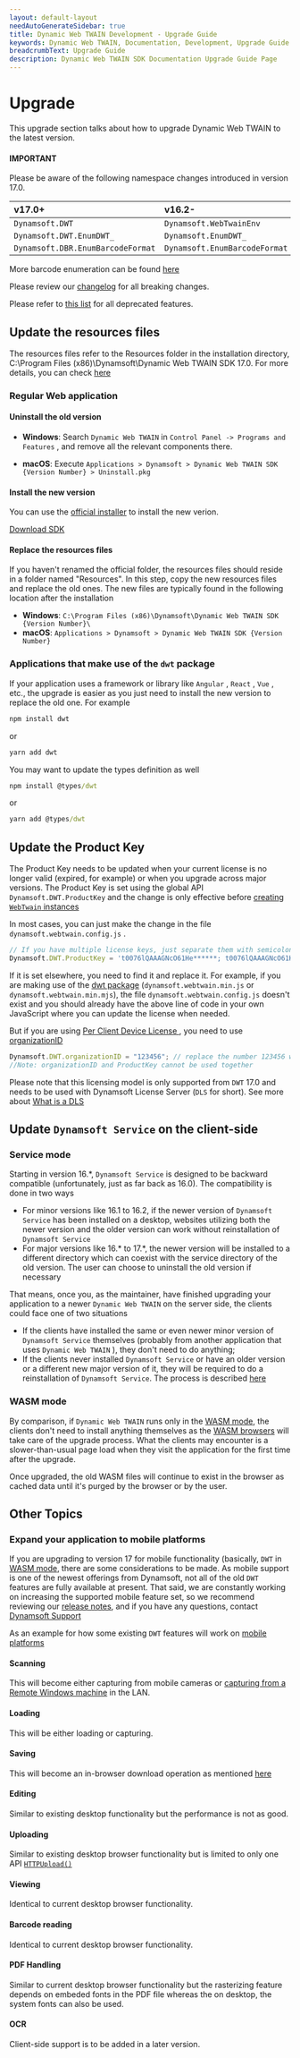 ```yaml
---
layout: default-layout
needAutoGenerateSidebar: true
title: Dynamic Web TWAIN Development - Upgrade Guide
keywords: Dynamic Web TWAIN, Documentation, Development, Upgrade Guide
breadcrumbText: Upgrade Guide
description: Dynamic Web TWAIN SDK Documentation Upgrade Guide Page
---
```


# Upgrade

This upgrade section talks about how to upgrade Dynamic Web TWAIN to the latest version. 

#### IMPORTANT

Please be aware of the following namespace changes introduced in version 17.0.

| v17.0+ |v16.2- |
|:-|:-|
|`Dynamsoft.DWT` |`Dynamsoft.WebTwainEnv`|
|`Dynamsoft.DWT.EnumDWT_` |`Dynamsoft.EnumDWT_`|
|`Dynamsoft.DBR.EnumBarcodeFormat` |`Dynamsoft.EnumBarcodeFormat`|

More barcode enumeration can be found <a href="https://www.dynamsoft.com/barcode-reader/programming/javascript/api-reference/enum/EnumBarcodeColourMode.html?ver=latest" target="_blank">here</a>

Please review our <a href="{{site.info}}schedule/stable.html" target="_blank">changelog</a> for all breaking changes.

Please refer to <a href="{{site.info}}schedule/deprecated.html" target="_blank">this list</a> for all deprecated features.

## Update the resources files

The resources files refer to the Resources folder in the installation directory, C:\Program Files (x86)\Dynamsoft\Dynamic Web TWAIN SDK 17.0. For more details, you can check <a href="{{site.indepth}}faqs/general/what-are-the-resources-files.html" target="_blank">here</a>

### Regular Web application 

#### Uninstall the old version

* **Windows**: Search `Dynamic Web TWAIN` in `Control Panel -> Programs and Features` , and remove all the relevant components there.

* **macOS**: Execute `Applications > Dynamsoft > Dynamic Web TWAIN SDK {Version Number} > Uninstall.pkg`

#### Install the new version

You can use the <a href="{{site.about}}resources.html#how-to-get-dwt" target="_blank"> official installer</a> to install the new verion.

<a href="https://www.dynamsoft.com/web-twain/downloads" class="downloadBtn fr textUpperCase">Download SDK</a>

#### Replace the resources files

If you haven't renamed the official folder, the resources files should reside in a folder named "Resources". In this step, copy the new resources files and replace the old ones. The new files are typically found in the following location after the installation

* **Windows**: `C:\Program Files (x86)\Dynamsoft\Dynamic Web TWAIN SDK {Version Number}\`
* **macOS**: `Applications > Dynamsoft > Dynamic Web TWAIN SDK {Version Number}`

### Applications that make use of the `dwt` package

If your application uses a framework or library like `Angular` , `React` , `Vue` , etc., the upgrade is easier as you just need to install the new version to replace the old one. For example

``` cmd
npm install dwt
```

or 

``` cmd
yarn add dwt
```

You may want to update the types definition as well

``` cmd
npm install @types/dwt
```

or 

``` cmd
yarn add @types/dwt
```

## Update the Product Key

The Product Key needs to be updated when your current license is no longer valid (expired, for example) or when you upgrade across major versions. The Product Key is set using the global API `Dynamsoft.DWT.ProductKey` and the change is only effective before <a href="{{site.indepth}}features/initialize.html#creating-the-webtwain-instance" target="_blank">creating `WebTwain` instances</a> 

In most cases, you can just make the change in the file `dynamsoft.webtwain.config.js` .

``` javascript
// If you have multiple license keys, just separate them with semicolons.
Dynamsoft.DWT.ProductKey = 't0076lQAAAGNcO61He******; t0076lQAAAGNcO61He******';
```

If it is set elsewhere, you need to find it and replace it. For example, if you are making use of the [dwt package](https://www.npmjs.com/package/dwt) (`dynamsoft.webtwain.min.js` or `dynamsoft.webtwain.min.mjs`), the file `dynamsoft.webtwain.config.js` doesn't exist and you should already have the above line of code in your own JavaScript where you can update the license when needed.

But if you are using <a href="https://www.dynamsoft.com/Products/WebTWAIN_License.aspx#per_browser_client" target="_blank">Per Client Device License </a>,  you need to use <a href="{{site.info}}api/Dynamsoft_WebTwainEnv.html#organizationid" target="_blank">organizationID</a>

``` javascript
Dynamsoft.DWT.organizationID = "123456"; // replace the number 123456 with YOUR-ORGANIZATION-ID. 
//Note: organizationID and ProductKey cannot be used together
```

Please note that this licensing model is only supported from `DWT` 17.0 and needs to be used with Dynamsoft License Server (`DLS` for short). See more about <a href="https://www.dynamsoft.com/license-server/docs/about/terms.html?ver=latest#dynamsoft-license-server" target="_blank">What is a DLS</a>

## Update `Dynamsoft Service` on the client-side 

### Service mode

 Starting in version 16.*, `Dynamsoft Service` is designed to be backward compatible (unfortunately, just as far back as 16.0). The compatibility is done in two ways

* For minor versions like 16.1 to 16.2, if the newer version of `Dynamsoft Service` has been installed on a desktop, websites utilizing both the newer version and the older version can work without reinstallation of `Dynamsoft Service`
* For major versions like 16.* to 17.*, the newer version will be installed to a different directory which can coexist with the service directory of the old version. The user can choose to uninstall the old version if necessary

That means, once you, as the maintainer, have finished upgrading your application to a newer `Dynamic Web TWAIN` on the server side, the clients could face one of two situations

* If the clients have installed the same or even newer minor version of `Dynamsoft Service` themselves (probably from another application that uses `Dynamic Web TWAIN` ), they don't need to do anything; 
* If the clients never installed `Dynamsoft Service` or have an older version or a different new major version of it, they will be required to do a reinstallation of `Dynamsoft Service`. The process is described <a href="{{site.indepth}}deployment/service.html#how-to-install-dwt" target="_blank">here</a> 

### WASM mode

By comparison, if `Dynamic Web TWAIN` runs only in the <a href="{{site.indepth}}features/initialize.html#wasm-mode" target="_blank">WASM mode</a>, the clients don't need to install anything themselves as the <a href="{{site.getstarted}}platform.html#wasm-browsers" target="_blank">WASM browsers</a> will take care of the upgrade process. What the clients may encounter is a slower-than-usual page load when they visit the application for the first time after the upgrade.

Once upgraded, the old WASM files will continue to exist in the browser as cached data until it's purged by the browser or by the user.

## Other Topics

### Expand your application to mobile platforms

If you are upgrading to version 17 for mobile functionality (basically, `DWT` in <a href="{{site.indepth}}features/initialize.html#wasm-mode" target="_blank">WASM mode</a>, there are some considerations to be made. As mobile support is one of the newest offerings from Dynamsoft, not all of the old `DWT` features are fully available at present. That said, we are constantly working on increasing the supported mobile feature set, so we recommend reviewing our <a href="{{site.info}}schedule/stable.html" target="_blank">release notes</a>, and if you have any questions, contact <a href="{{site.about}}getsupport.html" target="_blank">Dynamsoft Support</a> 

As an example for how some existing `DWT` features will work on <a href="{{site.getstarted}}platform.html#browsers-on-mobile-devices" target="_blank">mobile platforms</a> 

#### Scanning

This will become either capturing from mobile cameras or <a href="{{site.indepth}}features/input.html#how-to-enable-remote-scan" target="_blank">capturing from a Remote Windows machine</a> in the LAN.

#### Loading

This will be either loading or capturing.

#### Saving

This will become an in-browser download operation as mentioned <a href="{{site.indepth}}features/output.html#save-as-a-download" target="_blank">here</a>

#### Editing

Similar to existing desktop functionality but the performance is not as good.

#### Uploading

Similar to existing desktop browser functionality but is limited to only one API <a href="{{site.info}}api/WebTwain_IO.html#httpupload" target="_blank">`HTTPUpload()`</a> 

#### Viewing

Identical to current desktop browser functionality.

#### Barcode reading

Identical to current desktop browser functionality.

#### PDF Handling

Similar to current desktop browser functionality but the rasterizing feature depends on embeded fonts in the PDF file whereas the on desktop, the system fonts can also be used.

#### OCR

Client-side support is to be added in a later version.
